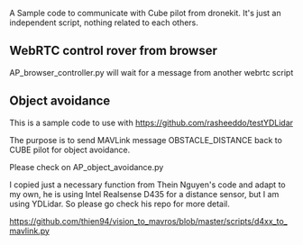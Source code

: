 A Sample code to communicate with Cube pilot from dronekit. It's just an independent script, nothing related to each others.

## WebRTC control rover from browser
AP_browser_controller.py will wait for a message from another webrtc script


## Object avoidance

This is a sample code to use with https://github.com/rasheeddo/testYDLidar

The purpose is to send MAVLink message OBSTACLE_DISTANCE back to CUBE pilot for object avoidance.

Please check on AP_object_avoidance.py

I copied just a necessary function from Thein Nguyen's code and adapt to my own, he is using Intel Realsense D435 for a distance sensor, but I am using YDLidar. So please go check his repo for more detail.

https://github.com/thien94/vision_to_mavros/blob/master/scripts/d4xx_to_mavlink.py
